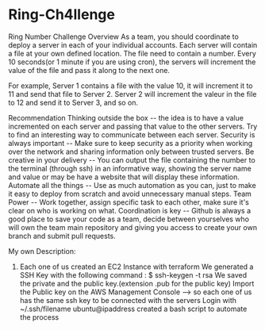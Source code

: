 # Ring-Ch4llenge
Ring Number Challenge
Overview
As a team, you should coordinate to deploy a server in each of your individual accounts. Each server will contain a file at your own defined location. The file need to contain a number. Every 10 seconds(or 1 minute if you are using cron), the servers will increment the value of the file and pass it along to the next one.

For example, Server 1 contains a file with the value 10, it will increment it to 11 and send that file to Server 2. Server 2 will increment the valeur in the file to 12 and send it to Server 3, and so on.

Recommendation
Thinking outside the box -- the idea is to have a value incremented on each server and passing that value to the other servers. Try to find an interesting way to communicate between each server.
Security is always important -- Make sure to keep security as a priority when working over the network and sharing information only between trusted servers.
Be creative in your delivery -- You can output the file containing the number to the terminal (through ssh) in an informative way, showing the server name and value or may be have a website that will display these information.
Automate all the things -- Use as much automation as you can, just to make it easy to deploy from scratch and avoid unnecessary manual steps.
Team Power -- Work together, assign specific task to each other, make sure it's clear on who is working on what.
Coordination is key -- Github is always a good place to save your code as a team, decide between yourselves who will own the team main repository and giving you access to create your own branch and submit pull requests.


My own Description:

1. Each one of us created an EC2 Instance with terraform 
We generated a SSH Key with the following command : $ ssh-keygen -t rsa
We saved the private and the public key.(extension .pub for the public key)
Import the Public key on the AWS Management Console --> so each one of us has the same ssh key to be connected with the servers
Login with ~/.ssh/filename ubuntu@ipaddress
created a bash script to automate the process

